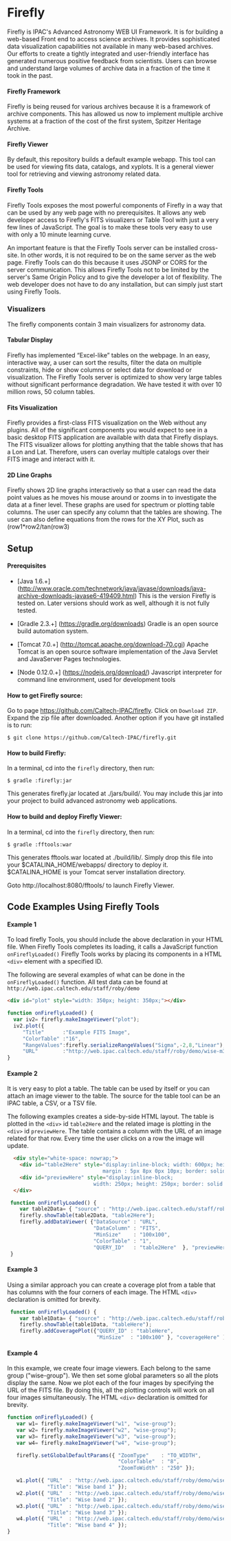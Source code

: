 # Firefly

Firefly is IPAC's Advanced Astronomy WEB UI Framework. It is for building a web-based Front end to access science archives. It provides sophisticated data visualization capabilities not available in many web-based archives. Our efforts to create a tightly integrated and user-friendly interface has generated numerous positive feedback from scientists. Users can browse and understand large volumes of archive data in a fraction of the time it took in the past.


#### Firefly Framework
Firefly is being reused for various archives because it is a framework of archive components. This has allowed us now to implement multiple archive systems at a fraction of the cost of the first system, Spitzer Heritage Archive.


#### Firefly Viewer

By default, this repository builds a default example webapp. This tool can be used for viewing fits data, catalogs, and xyplots. It is a general viewer tool for retrieving and viewing astronomy related data.

#### Firefly Tools

Firefly Tools exposes the most powerful components of Firefly in a way that can be used by any web page with no prerequisites. It allows any web developer access to Firefly's FITS visualizers or Table Tool with just a very few lines of JavaScript. The goal is to make these tools very easy to use with only a 10 minute learning curve.

An important feature is that the Firefly Tools server can be installed cross-site. In other words, it is not required to be on the same server as the web page. Firefly Tools can do this because it uses JSONP or CORS for the server communication. This allows Firefly Tools not to be limited by the server's Same Origin Policy and to give the developer a lot of flexibility. The web developer does not have to do any installation, but can simply just start using Firefly Tools.

### Visualizers
The firefly components contain 3 main visualizers for astronomy data.


#### Tabular Display
Firefly has implemented “Excel-like” tables on the webpage. In an easy, interactive way, a user can sort the results, filter the data on multiple constraints, hide or show columns or select data for download or visualization. The Firefly Tools server is optimized to show very large tables without significant performance degradation. We have tested it with over 10 million rows, 50 column tables.

#### Fits Visualization
Firefly provides a first-class FITS visualization on the Web without any plugins. All of the significant components you would expect to see in a basic desktop FITS application are available with data that Firefly displays. The FITS visualizer allows for plotting anything that the table shows that has a Lon and Lat. Therefore, users can overlay multiple catalogs over their FITS image and interact with it.

#### 2D Line Graphs
Firefly shows 2D line graphs interactively so that a user can read the data point values as he moves his mouse around or zooms in to investigate the data at a finer level. These graphs are used for spectrum or plotting table columns. The user can specify any column that the tables are showing. The user can also define equations from the rows for the XY Plot, such as (row1*row2/tan(row3)



## Setup

#### Prerequisites
 -  [Java 1.6.+] (http://www.oracle.com/technetwork/java/javase/downloads/java-archive-downloads-javase6-419409.html)
    This is the version Firefly is tested on.  Later versions should work as well, although it is not fully tested.


 -  [Gradle 2.3.+] (https://gradle.org/downloads)
    Gradle is an open source build automation system.


 -  [Tomcat 7.0.+] (http://tomcat.apache.org/download-70.cgi)
    Apache Tomcat is an open source software implementation of the Java Servlet and JavaServer Pages technologies.

 -  [Node 0.12.0.+] (https://nodejs.org/download/)
    Javascript interpreter for command line environment, used for development tools

#### How to get Firefly source:

Go to page https://github.com/Caltech-IPAC/firefly.  Click on `Download ZIP`.  Expand the zip file after downloaded.
Another option if you have git installed is to run:

    $ git clone https://github.com/Caltech-IPAC/firefly.git


#### How to build Firefly:

In a terminal, cd into the `firefly` directory, then run:

    $ gradle :firefly:jar

This generates firefly.jar located at ./jars/build/.
You may include this jar into your project to build advanced astronomy web applications.




#### How to build and deploy Firefly Viewer:

In a terminal, cd into the `firefly` directory, then run:

    $ gradle :fftools:war

This generates fftools.war located at ./build/lib/.
Simply drop this file into your $CATALINA_HOME/webapps/ directory to deploy it.
$CATALINA_HOME is your Tomcat server installation directory.

Goto http://localhost:8080/fftools/ to launch Firefly Viewer.



## Code Examples Using Firefly Tools

#### Example 1
To load firefly Tools, you should include the above declaration in your HTML file. When Firefly Tools completes its loading, it calls a JavaScript function `onFireflyLoaded()`
Firefly Tools works by placing its components in a HTML `<div>` element with a specified ID.

The following are several examples of what can be done in the `onFireflyLoaded()` function. All test data can be found at `http://web.ipac.caltech.edu/staff/roby/demo`


```html
<div id="plot" style="width: 350px; height: 350px;"></div>
```


```js
function onFireflyLoaded() {
  var iv2= firefly.makeImageViewer("plot");
  iv2.plot({
     "Title"      :"Example FITS Image",
     "ColorTable" :"16",
     "RangeValues":firefly.serializeRangeValues("Sigma",-2,8,"Linear"),
     "URL"        :"http://web.ipac.caltech.edu/staff/roby/demo/wise-m31-level1-3.fits"});
}
```

#### Example 2
It is very easy to plot a table. The table can be used by itself or you can attach an image viewer to the table.
The source for the table tool can be an IPAC table, a CSV, or a TSV file.

The following examples creates a side-by-side HTML layout.  The table is plotted in the `<div>` id `table2Here`
and the related image is plotting in the `<div>`  id `previewHere`.
The table contains a column with the URL of an image related for that row.
Every time the user clicks on a row the image will update.



```html
  <div style="white-space: nowrap;">
    <div id="table2Here" style="display:inline-block; width: 600px; height: 250px;
                               margin : 5px 8px 0px 10px; border: solid 1px;"></div>
    <div id="previewHere" style="display:inline-block;
                            width: 250px; height: 250px; border: solid 1px;"></div>
  </div>
```


```js
 function onFireflyLoaded() {
    var table2Data= { "source" : "http://web.ipac.caltech.edu/staff/roby/demo/test-table4.tbl"};
    firefly.showTable(table2Data, "table2Here");
    firefly.addDataViewer( {"DataSource" : "URL",
                            "DataColumn" : "FITS",
                            "MinSize"    : "100x100",
                            "ColorTable" : "1",
                            "QUERY_ID"   : "table2Here"  }, "previewHere" );
 }
```

#### Example 3
Using a similar approach you can create a coverage plot from a table that has columns
with the four corners of each image. The HTML `<div>` declaration is omitted for brevity.


```js
 function onFireflyLoaded() {
    var table1Data= { "source" : "http://web.ipac.caltech.edu/staff/roby/demo/WiseDemoTable.tbl"};
    firefly.showTable(table1Data, "tableHere");
    firefly.addCoveragePlot({"QUERY_ID" : "tableHere",
                             "MinSize"  : "100x100" }, "coverageHere" );
```

#### Example 4
In this example, we create four image viewers. Each belong to the same group ("wise-group").  We then set some global parameters so all the plots display the same.
Now we plot each of the four images by specifying the URL of the FITS file. By doing this, all the plotting controls will work on all four images simultaneously. The HTML `<div>` declaration is omitted for brevity.


```js
function onFireflyLoaded() {
   var w1= firefly.makeImageViewer("w1", "wise-group");
   var w2= firefly.makeImageViewer("w2", "wise-group");
   var w3= firefly.makeImageViewer("w3", "wise-group");
   var w4= firefly.makeImageViewer("w4", "wise-group");

   firefly.setGlobalDefaultParams({ "ZoomType"    : "TO_WIDTH",
                                    "ColorTable"  : "8",
                                    "ZoomToWidth" : "250" });

   w1.plot({ "URL"  : "http://web.ipac.caltech.edu/staff/roby/demo/wise-m51-band1.fits",
             "Title": "Wise band 1" });
   w2.plot({ "URL"  : "http://web.ipac.caltech.edu/staff/roby/demo/wise-m51-band2.fits",
             "Title": "Wise band 2" });
   w3.plot({ "URL"  : "http://web.ipac.caltech.edu/staff/roby/demo/wise-m51-band3.fits",
             "Title": "Wise band 3" });
   w4.plot({ "URL"  : "http://web.ipac.caltech.edu/staff/roby/demo/wise-m51-band4.fits",
             "Title": "Wise band 4" });
}
```
